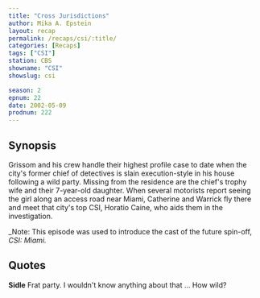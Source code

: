 ```yaml
---
title: "Cross Jurisdictions"
author: Mika A. Epstein
layout: recap
permalink: /recaps/csi/:title/
categories: [Recaps]
tags: ["CSI"]
station: CBS
showname: "CSI"
showslug: csi

season: 2  
epnum: 22
date: 2002-05-09
prodnum: 222  
---
```


## Synopsis

Grissom and his crew handle their highest profile case to date when the city's former chief of detectives is slain execution-style in his house following a wild party. Missing from the residence are the chief's trophy wife and their 7-year-old daughter. When several motorists report seeing the girl along an access road near Miami, Catherine and Warrick fly there and meet that city's top CSI, Horatio Caine, who aids them in the investigation.

_Note: This episode was used to introduce the cast of the future spin-off, _CSI: Miami._

## Quotes

**Sidle** Frat party. I wouldn't know anything about that ... How wild?

